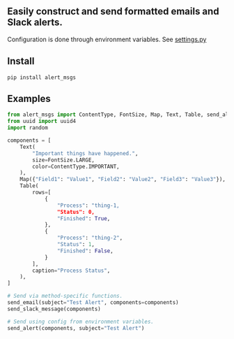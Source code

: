 ## Easily construct and send formatted emails and Slack alerts.

Configuration is done through environment variables. See [settings.py](./alert_msgs/settings.py)

## Install
`pip install alert_msgs`

## Examples

```python
from alert_msgs import ContentType, FontSize, Map, Text, Table, send_alert, send_slack_message, send_email
from uuid import uuid4
import random

components = [
    Text(
        "Important things have happened.",
        size=FontSize.LARGE,
        color=ContentType.IMPORTANT,
    ),
    Map({"Field1": "Value1", "Field2": "Value2", "Field3": "Value3"}),
    Table(
        rows=[
            {
                "Process": "thing-1,
                "Status": 0,
                "Finished": True,
            },
            {
                "Process": "thing-2",
                "Status": 1,
                "Finished": False,
            }
        ],
        caption="Process Status",
    ),
]

# Send via method-specific functions.
send_email(subject="Test Alert", components=components)
send_slack_message(components)

# Send using config from environment variables.
send_alert(components, subject="Test Alert")
```